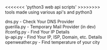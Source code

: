<<<<<<< 'python3 web api scripts' >>>>>>>>  
tools made using various api's and python3  

dns.py - Check Your DNS Provider  
guerilla.py - Temporary Mail Provider (in dev)  
ifconfig.py - Find Your IP Details  
ip-api.py - Find Your IP, ISP, Domain, etc. Details  
openweather.py - Find temperature of your city
